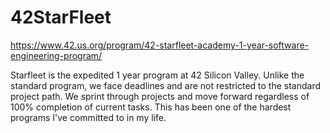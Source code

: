 # 42StarFleet
https://www.42.us.org/program/42-starfleet-academy-1-year-software-engineering-program/

Starfleet is the expedited 1 year program at 42 Silicon Valley. Unlike the standard program, we face deadlines and are not restricted to the standard project path. We sprint through projects and move forward regardless of 100% completion of current tasks. This has been one of the hardest programs I've committed to in my life.
